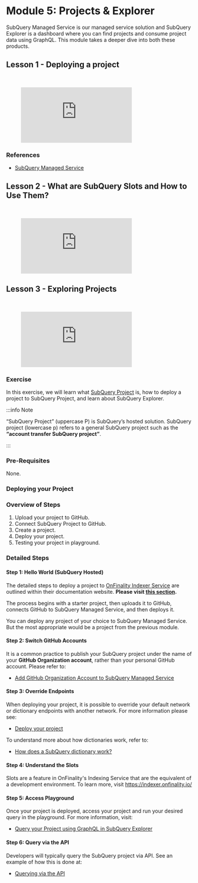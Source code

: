 # Module 5: Projects & Explorer

SubQuery Managed Service is our managed service solution and SubQuery Explorer is a dashboard where you can find projects and consume project data using GraphQL. This module takes a deeper dive into both these products.

## Lesson 1 - Deploying a project

<br/>
<figure class="video_container">
  <iframe src="https://www.youtube.com/embed/8QcFvd-_3YQ" frameborder="0" allowfullscreen="true"></iframe>
</figure>

### References

- [SubQuery Managed Service](https://managedservice.subquery.network/)

## Lesson 2 - What are SubQuery Slots and How to Use Them?

<br/>
<figure class="video_container">
  <iframe src="https://www.youtube.com/embed/JeYa3JlxR1g" frameborder="0" allowfullscreen="true"></iframe>
</figure>

## Lesson 3 - Exploring Projects

<br/>
<figure class="video_container">
  <iframe src="https://www.youtube.com/embed/TMT00Ggs7tc" frameborder="0" allowfullscreen="true"></iframe>
</figure>

### Exercise

In this exercise, we will learn what [SubQuery Project](https://managedservice.subquery.network/) is, how to deploy a project to SubQuery Project, and learn about SubQuery Explorer.

:::info Note

“SubQuery Project” (uppercase P) is SubQuery’s hosted solution. SubQuery project (lowercase p) refers to a general SubQuery project such as the **“account transfer SubQuery project”**.

:::

### Pre-Requisites

None.

### Deploying your Project

### Overview of Steps

1. Upload your project to GitHub.
2. Connect SubQuery Project to GitHub.
3. Create a project.
4. Deploy your project.
5. Testing your project in playground.

### Detailed Steps

#### Step 1: Hello World (SubQuery Hosted)

The detailed steps to deploy a project to [OnFinality Indexer Service](https://indexer.onfinality.io/) are outlined within their documentation website. **Please visit [this section](https://documentation.onfinality.io/support/data-indexing-service).**

The process begins with a starter project, then uploads it to GitHub, connects GitHub to SubQuery Managed Service, and then deploys it.

You can deploy any project of your choice to SubQuery Managed Service. But the most appropriate would be a project from the previous module.

#### Step 2: Switch GitHub Accounts

It is a common practice to publish your SubQuery project under the name of your **GitHub Organization account**, rather than your personal GitHub account. Please refer to:

- [Add GitHub Organization Account to SubQuery Managed Service](https://documentation.onfinality.io/support/add-github-organization-account-to-subquery-projec)

#### Step 3: Override Endpoints

When deploying your project, it is possible to override your default network or dictionary endpoints with another network. For more information please see:

- [Deploy your project](https://documentation.onfinality.io/support/publishing-your-subquery-project)

To understand more about how dictionaries work, refer to:

- [How does a SubQuery dictionary work?](../tutorials_examples/dictionary.md)

#### Step 4: Understand the Slots

Slots are a feature in OnFinality's Indexing Service that are the equivalent of a development environment. To learn more, visit https://indexer.onfinality.io/

#### Step 5: Access Playground

Once your project is deployed, access your project and run your desired query in the playground. For more information, visit:

- [Query your Project using GraphQL in SubQuery Explorer](../../run_publish/query/graphql.md)

#### Step 6: Query via the API

Developers will typically query the SubQuery project via API. See an example of how this is done at:

- [Querying via the API](../../quickstart/quickstart_chains/polkadot.md#_6-query-your-project)
